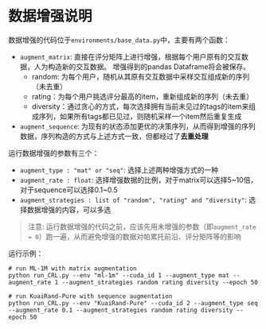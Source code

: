 # 数据增强说明

数据增强的代码位于`environments/base_data.py`中，主要有两个函数：
- `augment_matrix`: 直接在评分矩阵上进行增强，根据每个用户原有的交互数据，人为构造新的交互数据。 增强得到的pandas Dataframe将会被保存。
    - random: 为每个用户，随机从其原有交互数据中采样交互组成新的序列（未去重）
    - rating：为每个用户挑选评分最高的item，重新组成新的序列（未去重）
    - diversity：通过贪心的方式，每次选择拥有当前未见过的tags的item来组成序列，如果所有tags都已见过，则随机采样一个item然后重复生成
- `augment_sequence`: 为现有的状态添加更优的决策序列，从而得到增强的序列数据，序列构造的方式与上述方式一致，但都经过了**去重处理**

运行数据增强的参数有三个：
- `augment_type : "mat" or "seq"`: 选择上述两种增强方式的一种
- `augment_rate : float`: 选择增强数据的比例，对于matrix可以选择5~10倍，对于sequence可以选择0.1~0.5
- `augment_strategies : list of "random", "rating" and "diversity"`: 选择数据增强的内容，可以多选

> 注意: 运行数据增强的代码之前，应该先用未增强的参数（即`augment_rate = 0`）跑一遍，从而避免增强的数据对帕累托前沿、评分矩阵等的影响

运行示例：
```shell
# run ML-1M with matrix augmentation
python run_CRL.py --env "ml-1m" --cuda_id 1 --augment_type mat --augment_rate 1 --augment_strategies random rating diversity --epoch 50

# run KuaiRand-Pure with sequence augmentation
python run_CRL.py --env "KuaiRand-Pure" --cuda_id 2 --augment_type seq --augment_rate 0.1 --augment_strategies random rating diversity --epoch 50
```
